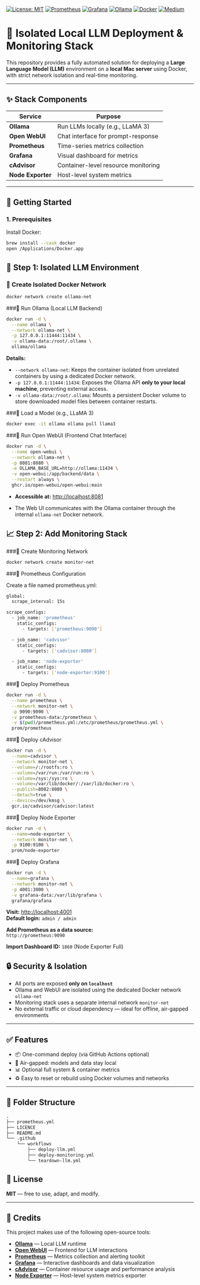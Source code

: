 [![License: MIT](https://img.shields.io/badge/License-MIT-yellow.svg)](LICENSE)
[![Prometheus](https://img.shields.io/badge/Monitoring-Prometheus-orange?logo=prometheus)](https://prometheus.io)
[![Grafana](https://img.shields.io/badge/Dashboard-Grafana-F46800?logo=grafana&logoColor=white)](https://grafana.com)
[![Ollama](https://img.shields.io/badge/LLM-Ollama-4B0082?logo=data:image/svg+xml;base64,PHN2ZyBmaWxsPSIjZmZmIiB4bWxucz0iaHR0cDovL3d3dy53My5vcmcvMjAwMC9zdmciIHdpZHRoPSIxMDAiIGhlaWdodD0iMTAwIj48Y2lyY2xlIGN4PSI1MCIgY3k9IjUwIiByPSI0MCIgZmlsbD0iIzRiMDA4MiIvPjwvc3ZnPg==)](https://ollama.com)
[![Docker](https://img.shields.io/badge/Containerized-Docker-blue?logo=docker)](https://www.docker.com)
[![Medium](https://img.shields.io/badge/Read%20on-Medium-black?logo=medium&style=for-the-badge)](https://medium.com/@mohamedaminehamdi/run-your-own-local-llm-with-full-monitoring-no-cloud-no-leaks-no-limits-b5b505da9220)



# 🧠 Isolated Local LLM Deployment & Monitoring Stack

This repository provides a fully automated solution for deploying a **Large Language Model (LLM)** environment on a **local Mac server** using Docker, with strict network isolation and real-time monitoring.

---

## ✨ Stack Components

| Service       | Purpose                                |
|---------------|----------------------------------------|
| **Ollama**     | Run LLMs locally (e.g., LLaMA 3)       |
| **Open WebUI** | Chat interface for prompt-response     |
| **Prometheus** | Time-series metrics collection         |
| **Grafana**    | Visual dashboard for metrics           |
| **cAdvisor**   | Container-level resource monitoring    |
| **Node Exporter** | Host-level system metrics           |

---

## 🚀 Getting Started

### 1. Prerequisites

Install Docker:

```bash
brew install --cask docker
open /Applications/Docker.app
```

## 🧱 Step 1: Isolated LLM Environment

### 🔹 Create Isolated Docker Network

```bash
docker network create ollama-net
```

###🔹 Run Ollama (Local LLM Backend)

```bash
docker run -d \
  --name ollama \
  --network ollama-net \
  -p 127.0.0.1:11444:11434 \
  -v ollama-data:/root/.ollama \
  ollama/ollama
```

**Details:**

- `--network ollama-net`: Keeps the container isolated from unrelated containers by using a dedicated Docker network.
- `-p 127.0.0.1:11444:11434`: Exposes the Ollama API **only to your local machine**, preventing external access.
- `-v ollama-data:/root/.ollama`: Mounts a persistent Docker volume to store downloaded model files between container restarts.

###🔹 Load a Model (e.g., LLaMA 3)

```bash
docker exec -it ollama ollama pull llama3
```

###🔹 Run Open WebUI (Frontend Chat Interface)

```bash
docker run -d \
  --name open-webui \
  --network ollama-net \
  -p 8081:8080 \
  -e OLLAMA_BASE_URL=http://ollama:11434 \
  -v open-webui:/app/backend/data \
  --restart always \
  ghcr.io/open-webui/open-webui:main
```

- **Accessible at:** [http://localhost:8081](http://localhost:8081)

- The Web UI communicates with the Ollama container through the internal `ollama-net` Docker network.

## 📈 Step 2: Add Monitoring Stack

###🔹 Create Monitoring Network

```bash
docker network create monitor-net
```

###🔹 Prometheus Configuration

Create a file named prometheus.yml:

```bash
global:
  scrape_interval: 15s

scrape_configs:
  - job_name: 'prometheus'
    static_configs:
      - targets: ['prometheus:9090']

  - job_name: 'cadvisor'
    static_configs:
      - targets: ['cadvisor:8080']

  - job_name: 'node-exporter'
    static_configs:
      - targets: ['node-exporter:9100']
```

###🔹 Deploy Prometheus

```bash
docker run -d \
  --name prometheus \
  --network monitor-net \
  -p 9090:9090 \
  -v prometheus-data:/prometheus \
  -v $(pwd)/prometheus.yml:/etc/prometheus/prometheus.yml \
  prom/prometheus
```

###🔹 Deploy cAdvisor

```bash
docker run -d \
  --name=cadvisor \
  --network monitor-net \
  --volume=/:/rootfs:ro \
  --volume=/var/run:/var/run:ro \
  --volume=/sys:/sys:ro \
  --volume=/var/lib/docker/:/var/lib/docker:ro \
  --publish=8082:8080 \
  --detach=true \
  --device=/dev/kmsg \
  gcr.io/cadvisor/cadvisor:latest
```

###🔹 Deploy Node Exporter

```bash
docker run -d \
  --name=node-exporter \
  --network monitor-net \
  -p 9100:9100 \
  prom/node-exporter
```

###🔹 Deploy Grafana

```bash
docker run -d \
  --name=grafana \
  --network monitor-net \
  -p 4001:3000 \
  -v grafana-data:/var/lib/grafana \
  grafana/grafana
```

**Visit:** [http://localhost:4001](http://localhost:4001)  
**Default login:** `admin / admin`

**Add Prometheus as a data source:**  
`http://prometheus:9090`

**Import Dashboard ID:** `1860` (Node Exporter Full)


## 🔒 Security & Isolation

- All ports are exposed **only on `localhost`**
- Ollama and WebUI are isolated using the dedicated Docker network `ollama-net`
- Monitoring stack uses a separate internal network `monitor-net`
- No external traffic or cloud dependency — ideal for offline, air-gapped environments

---

## ✅ Features

- 📦 One-command deploy (via GitHub Actions optional)
- 🔐 Air-gapped: models and data stay local
- 📊 Optional full system & container metrics
- ♻️ Easy to reset or rebuild using Docker volumes and networks

---

## 📁 Folder Structure

```txt
.
├── prometheus.yml
├── LICENCE
├── README.md
└── .github
    └── workflows
        ├── deploy-llm.yml
        ├── deploy-monitoring.yml
        └── teardown-llm.yml
```

## 📄 License

**MIT** — free to use, adapt, and modify.

---

## 🙌 Credits

This project makes use of the following open-source tools:

- [**Ollama**](https://github.com/ollama/ollama) — Local LLM runtime
- [**Open WebUI**](https://github.com/open-webui/open-webui) — Frontend for LLM interactions
- [**Prometheus**](https://prometheus.io) — Metrics collection and alerting toolkit
- [**Grafana**](https://grafana.com) — Interactive dashboards and data visualization
- [**cAdvisor**](https://github.com/google/cadvisor) — Container resource usage and performance analysis
- [**Node Exporter**](https://github.com/prometheus/node_exporter) — Host-level system metrics exporter

